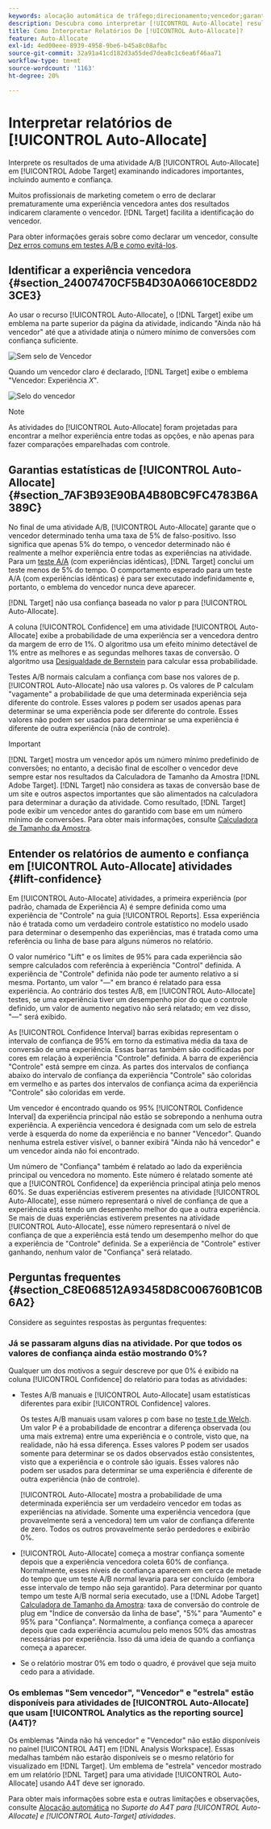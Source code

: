 ```yaml
---
keywords: alocação automática de tráfego;direcionamento;vencedor;garantia estatística;confiança;determinar vencedor;aumento;confiança;padrão;experiência padrão;alocação automática;alocação automática
description: Descubra como interpretar [!UICONTROL Auto-Allocate] resultados de atividade A/B, com foco em indicadores-chave como aumento e confiança.
title: Como Interpretar Relatórios De [!UICONTROL Auto-Allocate]?
feature: Auto-Allocate
exl-id: 4ed00eee-8939-4958-9be6-b45a8c08afbc
source-git-commit: 32a91a41cd182d3a55ded7dea8c1c6ea6f46aa71
workflow-type: tm+mt
source-wordcount: '1163'
ht-degree: 20%

---
```


# Interpretar relatórios de [!UICONTROL Auto-Allocate]

Interprete os resultados de uma atividade A/B [!UICONTROL Auto-Allocate] em [!UICONTROL Adobe Target] examinando indicadores importantes, incluindo aumento e confiança.

Muitos profissionais de marketing cometem o erro de declarar prematuramente uma experiência vencedora antes dos resultados indicarem claramente o vencedor. [!DNL Target] facilita a identificação do vencedor.

Para obter informações gerais sobre como declarar um vencedor, consulte [Dez erros comuns em testes A/B e como evitá-los](/help/main/c-activities/t-test-ab/common-ab-testing-pitfalls.md).

## Identificar a experiência vencedora {#section_24007470CF5B4D30A06610CE8DD23CE3}

Ao usar o recurso [!UICONTROL Auto-Allocate], o [!DNL Target] exibe um emblema na parte superior da página da atividade, indicando &quot;Ainda não há vencedor&quot; até que a atividade atinja o número mínimo de conversões com confiança suficiente.

![Sem selo de Vencedor](/help/main/c-activities/automated-traffic-allocation/assets/no-winner-new.png)

Quando um vencedor claro é declarado, [!DNL Target] exibe o emblema &quot;Vencedor: Experiência *X*&quot;.

![Selo do vencedor](/help/main/c-activities/automated-traffic-allocation/assets/winner-new.png)

>[!NOTE]
>
>As atividades do [!UICONTROL Auto-Allocate] foram projetadas para encontrar a melhor experiência entre todas as opções, e não apenas para fazer comparações emparelhadas com controle.

## Garantias estatísticas de [!UICONTROL Auto-Allocate] {#section_7AF3B93E90BA4B80BC9FC4783B6A389C}

No final de uma atividade A/B, [!UICONTROL Auto-Allocate] garante que o vencedor determinado tenha uma taxa de 5% de falso-positivo. Isso significa que apenas 5% do tempo, o vencedor determinado não é realmente a melhor experiência entre todas as experiências na atividade. Para um [teste A/A](/help/main/c-activities/t-test-ab/aa-testing.md) (com experiências idênticas), [!DNL Target] conclui um teste menos de 5% do tempo. O comportamento esperado para um teste A/A (com experiências idênticas) é para ser executado indefinidamente e, portanto, o emblema do vencedor nunca deve aparecer.

[!DNL Target] não usa confiança baseada no valor p para [!UICONTROL Auto-Allocate].

A coluna [!UICONTROL Confidence] em uma atividade [!UICONTROL Auto-Allocate] exibe a probabilidade de uma experiência ser a vencedora dentro da margem de erro de 1%. O algoritmo usa um efeito mínimo detectável de 1% entre as melhores e as segundas melhores taxas de conversão. O algoritmo usa [Desigualdade de Bernstein](https://en.wikipedia.org/wiki/Bernstein_inequalities_%28probability_theory%29) para calcular essa probabilidade.

Testes A/B normais calculam a confiança com base nos valores de p. [!UICONTROL Auto-Allocate] não usa valores p. Os valores de P calculam &quot;vagamente&quot; a probabilidade de que uma determinada experiência seja diferente do controle. Esses valores p podem ser usados apenas para determinar se uma experiência pode ser diferente do controle. Esses valores não podem ser usados para determinar se uma experiência é diferente de outra experiência (não de controle).

>[!IMPORTANT]
>
>[!DNL Target] mostra um vencedor após um número mínimo predefinido de conversões; no entanto, a decisão final de escolher o vencedor deve sempre estar nos resultados da Calculadora de Tamanho da Amostra [!DNL Adobe Target]. [!DNL Target] não considera as taxas de conversão base de um site e outros aspectos importantes que são alimentados na calculadora para determinar a duração da atividade. Como resultado, [!DNL Target] pode exibir um vencedor antes do garantido com base em um número mínimo de conversões. Para obter mais informações, consulte [Calculadora de Tamanho da Amostra](/help/main/c-activities/t-test-ab/sample-size-determination.md#section_6B8725BD704C4AFE939EF2A6B6E834E6).

## Entender os relatórios de aumento e confiança em [!UICONTROL Auto-Allocate] atividades {#lift-confidence}

Em [!UICONTROL Auto-Allocate] atividades, a primeira experiência (por padrão, chamada de Experiência A) é sempre definida como uma experiência de &quot;Controle&quot; na guia [!UICONTROL Reports]. Essa experiência não é tratada como um verdadeiro controle estatístico no modelo usado para determinar o desempenho das experiências, mas é tratada como uma referência ou linha de base para alguns números no relatório.

O valor numérico &quot;Lift&quot; e os limites de 95% para cada experiência são sempre calculados com referência à experiência &quot;Control&quot; definida. A experiência de &quot;Controle&quot; definida não pode ter aumento relativo a si mesma. Portanto, um valor &quot;—&quot; em branco é relatado para essa experiência. Ao contrário dos testes A/B, em [!UICONTROL Auto-Allocate] testes, se uma experiência tiver um desempenho pior do que o controle definido, um valor de aumento negativo não será relatado; em vez disso, &quot;—&quot; será exibido.

As [!UICONTROL Confidence Interval] barras exibidas representam o intervalo de confiança de 95% em torno da estimativa média da taxa de conversão de uma experiência. Essas barras também são codificadas por cores em relação à experiência &quot;Controle&quot; definida. A barra de experiência &quot;Controle&quot; está sempre em cinza. As partes dos intervalos de confiança abaixo do intervalo de confiança da experiência &quot;Controle&quot; são coloridas em vermelho e as partes dos intervalos de confiança acima da experiência &quot;Controle&quot; são coloridas em verde.

Um vencedor é encontrado quando os 95% [!UICONTROL Confidence Interval] da experiência principal não estão se sobrepondo a nenhuma outra experiência. A experiência vencedora é designada com um selo de estrela verde à esquerda do nome da experiência e no banner &quot;Vencedor&quot;. Quando nenhuma estrela estiver visível, o banner exibirá &quot;Ainda não há vencedor&quot; e um vencedor ainda não foi encontrado.

Um número de &quot;Confiança&quot; também é relatado ao lado da experiência principal ou vencedora no momento. Este número é relatado somente até que a [!UICONTROL Confidence] da experiência principal atinja pelo menos 60%. Se duas experiências estiverem presentes na atividade [!UICONTROL Auto-Allocate], esse número representará o nível de confiança de que a experiência está tendo um desempenho melhor do que a outra experiência. Se mais de duas experiências estiverem presentes na atividade [!UICONTROL Auto-Allocate], esse número representará o nível de confiança de que a experiência está tendo um desempenho melhor do que a experiência de &quot;Controle&quot; definida. Se a experiência de &quot;Controle&quot; estiver ganhando, nenhum valor de &quot;Confiança&quot; será relatado.

## Perguntas frequentes {#section_C8E068512A93458D8C006760B1C0B6A2}

Considere as seguintes respostas às perguntas frequentes:

### Já se passaram alguns dias na atividade. Por que todos os valores de confiança ainda estão mostrando 0%?

Qualquer um dos motivos a seguir descreve por que 0% é exibido na coluna [!UICONTROL Confidence] do relatório para todas as atividades:

* Testes A/B manuais e [!UICONTROL Auto-Allocate] usam estatísticas diferentes para exibir [!UICONTROL Confidence] valores.

  Os testes A/B manuais usam valores p com base no [teste t de Welch](https://en.wikipedia.org/wiki/Welch%27s_t-test). Um valor P é a probabilidade de encontrar a diferença observada (ou uma mais extrema) entre uma experiência e o controle, visto que, na realidade, não há essa diferença. Esses valores P podem ser usados somente para determinar se os dados observados estão consistentes, visto que a experiência e o controle são iguais. Esses valores não podem ser usados para determinar se uma experiência é diferente de outra experiência (não de controle).

  [!UICONTROL Auto-Allocate] mostra a probabilidade de uma determinada experiência ser um verdadeiro vencedor em todas as experiências na atividade. Somente uma experiência vencedora (que provavelmente será a vencedora) tem um valor de confiança diferente de zero. Todos os outros provavelmente serão perdedores e exibirão 0%.

* [!UICONTROL Auto-Allocate] começa a mostrar confiança somente depois que a experiência vencedora coleta 60% de confiança. Normalmente, esses níveis de confiança aparecem em cerca de metade do tempo que um teste A/B normal levaria para ser concluído (embora esse intervalo de tempo não seja garantido). Para determinar por quanto tempo um teste A/B normal seria executado, use a [!DNL Adobe Target] [Calculadora de Tamanho da Amostra](/help/main/c-activities/t-test-ab/sample-size-determination.md#section_6B8725BD704C4AFE939EF2A6B6E834E6): taxa de conversão do controle de plug em &quot;Índice de conversão da linha de base&quot;, &quot;5%&quot; para &quot;Aumento&quot; e 95% para &quot;Confiança&quot;. Normalmente, a confiança começa a aparecer depois que cada experiência acumulou pelo menos 50% das amostras necessárias por experiência. Isso dá uma ideia de quando a confiança começa a aparecer.

* Se o relatório mostrar 0% em todo o quadro, é provável que seja muito cedo para a atividade.

### Os emblemas &quot;Sem vencedor&quot;, &quot;Vencedor&quot; e &quot;estrela&quot; estão disponíveis para atividades de [!UICONTROL Auto-Allocate] que usam [!UICONTROL Analytics as the reporting source] (A4T)?

Os emblemas &quot;Ainda não há vencedor&quot; e &quot;Vencedor&quot; não estão disponíveis no painel [!UICONTROL A4T] em [!DNL Analysis Workspace]. Essas medalhas também não estarão disponíveis se o mesmo relatório for visualizado em [!DNL Target]. Um emblema de &quot;estrela&quot; vencedor mostrado em um relatório [!DNL Target] para uma atividade [!UICONTROL Auto-Allocate] usando A4T deve ser ignorado.

Para obter mais informações sobre esta e outras limitações e observações, consulte [Alocação automática](/help/main/c-integrating-target-with-mac/a4t/a4t-at-aa.md#aa) no *Suporte do A4T para [!UICONTROL Auto-Allocate] e [!UICONTROL Auto-Target] atividades*.
